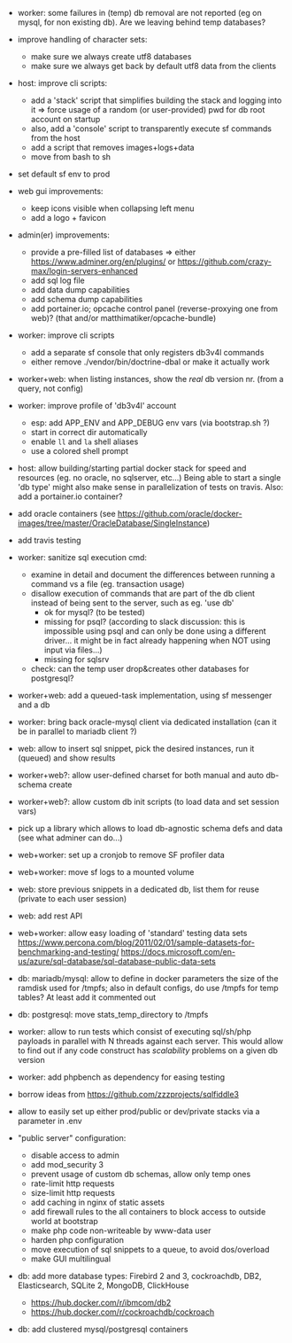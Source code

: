 - worker: some failures in (temp) db removal are not reported (eg on mysql, for non existing db).
  Are we leaving behind temp databases?

- improve handling of character sets:
  + make sure we always create utf8 databases
  + make sure we always get back by default utf8 data from the clients

- host: improve cli scripts:
  + add a 'stack' script that simplifies building the stack and logging into it
    => force usage of a random (or user-provided) pwd for db root account on startup
  + also, add a 'console' script to transparently execute sf commands from the host
  + add a script that removes images+logs+data
  + move from bash to sh

- set default sf env to prod

- web gui improvements:
  + keep icons visible when collapsing left menu
  + add a logo + favicon

- admin(er) improvements:
  + provide a pre-filled list of databases => either https://www.adminer.org/en/plugins/ or https://github.com/crazy-max/login-servers-enhanced
  + add sql log file
  + add data dump capabilities
  + add schema dump capabilities
  + add portainer.io; opcache control panel (reverse-proxying one from web)? (that and/or matthimatiker/opcache-bundle)

- worker: improve cli scripts
  + add a separate sf console that only registers db3v4l commands
  + either remove ./vendor/bin/doctrine-dbal or make it actually work

- worker+web: when listing instances, show the _real_ db version nr. (from a query, not config)

- worker: improve profile of 'db3v4l' account
  + esp: add APP_ENV and APP_DEBUG env vars (via bootstrap.sh ?)
  + start in correct dir automatically
  + enable `ll` and `la` shell aliases
  + use a colored shell prompt

- host: allow building/starting partial docker stack for speed and resources (eg. no oracle, no sqlserver, etc...)
  Being able to start a single 'db type' might also make sense in parallelization of tests on travis.
  Also: add a portainer.io container?

- add oracle containers (see https://github.com/oracle/docker-images/tree/master/OracleDatabase/SingleInstance)

- add travis testing

- worker: sanitize sql execution cmd:
  + examine in detail and document the differences between running a command vs a file (eg. transaction usage)
  + disallow execution of commands that are part of the db client instead of being sent to the server, such as eg. 'use db'
    - ok for mysql? (to be tested)
    - missing for psql? (according to slack discussion: this is impossible using psql and can only be done using a different
      driver... it might be in fact already happening when NOT using input via files...)
    - missing for sqlsrv
  + check: can the temp user drop&creates other databases for postgresql?

- worker+web: add a queued-task implementation, using sf messenger and a db

- worker: bring back oracle-mysql client via dedicated installation (can it be in parallel to mariadb client ?)

- web: allow to insert sql snippet, pick the desired instances, run it (queued) and show results

- worker+web?: allow user-defined charset for both manual and auto db-schema create

- worker+web?: allow custom db init scripts (to load data and set session vars)

- pick up a library which allows to load db-agnostic schema defs and data (see what adminer can do...)

- web+worker: set up a cronjob to remove SF profiler data

- web+worker: move sf logs to a mounted volume

- web: store previous snippets in a dedicated db, list them for reuse (private to each user session)

- web: add rest API

- web+worker: allow easy loading of 'standard' testing data sets
  https://www.percona.com/blog/2011/02/01/sample-datasets-for-benchmarking-and-testing/
  https://docs.microsoft.com/en-us/azure/sql-database/sql-database-public-data-sets

- db: mariadb/mysql: allow to define in docker parameters the size of the ramdisk used for /tmpfs;
  also in default configs, do use /tmpfs for temp tables? At least add it commented out

- db: postgresql: move stats_temp_directory to /tmpfs

- worker: allow to run tests which consist of executing sql/sh/php payloads in parallel with N threads against each server.
  This would allow to find out if any code construct has _scalability_ problems on a given db version

- worker: add phpbench as dependency for easing testing

- borrow ideas from https://github.com/zzzprojects/sqlfiddle3

- allow to easily set up either prod/public or dev/private stacks via a parameter in .env

- "public server" configuration:
  - disable access to admin
  - add mod_security 3
  - prevent usage of custom db schemas, allow only temp ones
  - rate-limit http requests
  - size-limit http requests
  - add caching in nginx of static assets
  - add firewall rules to the all containers to block access to outside world at bootstrap
  - make php code non-writeable by www-data user
  - harden php configuration
  - move execution of sql snippets to a queue, to avoid dos/overload
  - make GUI multilingual

- db: add more database types: Firebird 2 and 3, cockroachdb, DB2, Elasticsearch, SQLite 2, MongoDB, ClickHouse
  - https://hub.docker.com/r/ibmcom/db2
  - https://hub.docker.com/r/cockroachdb/cockroach

- db: add clustered mysql/postgresql containers
